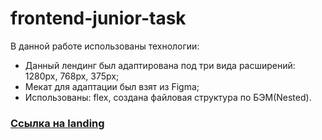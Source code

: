 # frontend-junior-task

В данной работе использованы технологии:
- Данный лендинг был адаптирована под три вида расширений: 1280px, 768px, 375px;
- Мекат для адаптации был взят из Figma;   
- Использованы: flex, создана файловая структура по БЭМ(Nested). 

### [Ссылка на landing](https://gonzoooo.github.io/frontend-junior-task/)
